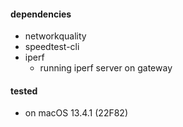 #### dependencies
- networkquality
- speedtest-cli
- iperf
    - running iperf server on gateway

#### tested
- on macOS 13.4.1 (22F82)